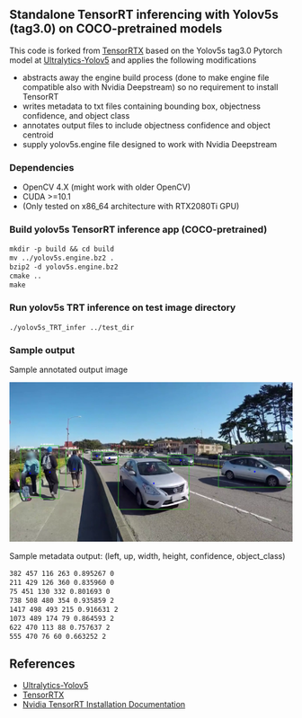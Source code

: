## Standalone TensorRT inferencing with Yolov5s (tag3.0) on COCO-pretrained models

This code is forked from [TensorRTX](https://github.com/wang-xinyu/tensorrtx) based on the 
Yolov5s tag3.0 Pytorch model at [Ultralytics-Yolov5](https://github.com/ultralytics/yolov5) and 
applies the following modifications

* abstracts away the engine build process (done to make engine file compatible also with Nvidia Deepstream)
so no requirement to install TensorRT
* writes metadata to txt files containing bounding box, objectness confidence, and object class
* annotates output files to include objectness confidence and object centroid
* supply yolov5s.engine file designed to work with Nvidia Deepstream

### Dependencies

* OpenCV 4.X (might work with older OpenCV)
* CUDA >=10.1
* (Only tested on x86_64 architecture with RTX2080Ti GPU)

### Build yolov5s TensorRT inference app (COCO-pretrained)

	mkdir -p build && cd build
	mv ../yolov5s.engine.bz2 .
	bzip2 -d yolov5s.engine.bz2
	cmake ..
	make

	
### Run yolov5s TRT inference on test image directory

	./yolov5s_TRT_infer ../test_dir
	
	
### Sample output	

Sample annotated output image

![Sample Annotated Image](_sample_1080p_056.png "Results")

Sample metadata output: 
(left, up, width, height, confidence, object_class)

	382 457 116 263 0.895267 0
	211 429 126 360 0.835960 0
	75 451 130 332 0.801693 0
	738 508 480 354 0.935859 2
	1417 498 493 215 0.916631 2
	1073 489 174 79 0.864593 2
	622 470 113 88 0.757637 2
	555 470 76 60 0.663252 2
	
	
## References

* [Ultralytics-Yolov5](https://github.com/ultralytics/yolov5)
* [TensorRTX](https://github.com/wang-xinyu/tensorrtx)
* [Nvidia TensorRT Installation Documentation](https://docs.nvidia.com/deeplearning/tensorrt/install-guide/index.html)



	
	


